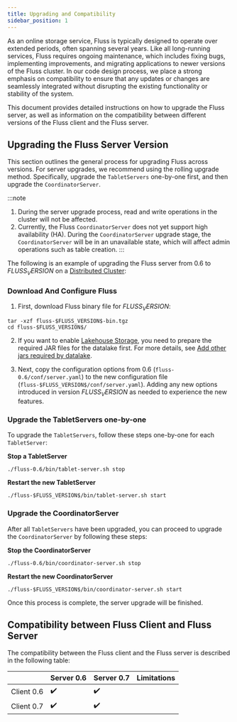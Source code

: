 ```yaml
---
title: Upgrading and Compatibility
sidebar_position: 1
---
```


<!--
 Licensed to the Apache Software Foundation (ASF) under one
 or more contributor license agreements.  See the NOTICE file
 distributed with this work for additional information
 regarding copyright ownership.  The ASF licenses this file
 to you under the Apache License, Version 2.0 (the
 "License"); you may not use this file except in compliance
 with the License.  You may obtain a copy of the License at

      http://www.apache.org/licenses/LICENSE-2.0

 Unless required by applicable law or agreed to in writing, software
 distributed under the License is distributed on an "AS IS" BASIS,
 WITHOUT WARRANTIES OR CONDITIONS OF ANY KIND, either express or implied.
 See the License for the specific language governing permissions and
 limitations under the License.
-->

As an online storage service, Fluss is typically designed to operate over extended periods, often spanning several years.
Like all long-running services, Fluss requires ongoing maintenance, which includes fixing bugs, implementing improvements,
and migrating applications to newer versions of the Fluss cluster. In our code design process, we place a strong emphasis
on compatibility to ensure that any updates or changes are seamlessly integrated without disrupting the existing
functionality or stability of the system.

This document provides detailed instructions on how to upgrade the Fluss server, as well as information on the
compatibility between different versions of the Fluss client and the Fluss server.

## Upgrading the Fluss Server Version

This section outlines the general process for upgrading Fluss across versions. For server upgrades, we recommend using
the rolling upgrade method. Specifically, upgrade the `TabletServers` one-by-one first, and then upgrade the `CoordinatorServer`.

:::note
1. During the server upgrade process, read and write operations in the cluster will not be affected.
2. Currently, the Fluss `CoordinatorServer` does not yet support high availability (HA). During the `CoordinatorServer` upgrade stage, the `CoordinatorServer` will be in an unavailable state, which will affect admin operations such as table creation.
:::

The following is an example of upgrading the Fluss server from 0.6 to $FLUSS_VERSION$ on
a [Distributed Cluster](docs/install-deploy/deploying-distributed-cluster.md):

### Download And Configure Fluss

1. First, download Fluss binary file for $FLUSS_VERSION$:

```shell
tar -xzf fluss-$FLUSS_VERSION$-bin.tgz
cd fluss-$FLUSS_VERSION$/
```

2. If you want to enable [Lakehouse Storage](docs/maintenance/tiered-storage/lakehouse-storage.md), you need to prepare the required JAR files for the datalake first. For more details,
   see [Add other jars required by datalake](docs/maintenance/tiered-storage/lakehouse-storage.md#add-other-jars-required-by-datalake).

3. Next, copy the configuration options from 0.6 (`fluss-0.6/conf/server.yaml`) to the new configuration
file (`fluss-$FLUSS_VERSION$/conf/server.yaml`). Adding any new options introduced in version $FLUSS_VERSION$ as
needed to experience the new features.

### Upgrade the TabletServers one-by-one

To upgrade the `TabletServers`, follow these steps one-by-one for each `TabletServer`:

**Stop a TabletServer**

```shell
./fluss-0.6/bin/tablet-server.sh stop
```

**Restart the new TabletServer**

```shell
./fluss-$FLUSS_VERSION$/bin/tablet-server.sh start
```

### Upgrade the CoordinatorServer

After all `TabletServers` have been upgraded, you can proceed to upgrade the `CoordinatorServer` by following these steps:

**Stop the CoordinatorServer**

```shell
./fluss-0.6/bin/coordinator-server.sh stop
```

**Restart the new CoordinatorServer**

```shell
./fluss-$FLUSS_VERSION$/bin/coordinator-server.sh start
```

Once this process is complete, the server upgrade will be finished.

## Compatibility between Fluss Client and Fluss Server

The compatibility between the Fluss client and the Fluss server is described in the following table:


|            | Server 0.6 | Server 0.7 | Limitations |
|------------|------------|------------|-------------|
| Client 0.6 | ✔️         | ✔️         |             |
| Client 0.7 | ✔️         | ✔️         |             |